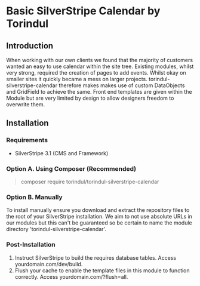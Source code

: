 Basic SilverStripe Calendar by Torindul
====================

## Introduction

When working with our own clients we found that the majority of customers wanted an easy to use calendar within the site tree. Existing modules, whilst very strong, required the creation of pages to add events. Whilst okay on smaller sites it quickly became a mess on larger projects. torindul-silverstripe-calendar therefore makes makes use of custom DataObjects and GridField to achieve the same. Front end templates are given within the Module but are very limited by design to allow designers freedom to overwrite them.

Installation
---------------------

### Requirements

- SilverStripe 3.1 (CMS and Framework)


### Option A. Using Composer (Recommended)

> composer require torindul/torindul-silverstripe-calendar

### Option B. Manually 

To install manually ensure you download and extract the repository files to the root of your SilverStripe installation. We aim to not use absolute URLs in our modules but this can't be guaranteed so be certain to name the module directory 'torindul-silverstripe-calendar'.   

### Post-Installation

1. Instruct SilverStripe to build the requires database tables. Access yourdomain.com/dev/build.
2. Flush your cache to enable the template files in this module to function correctly. Access yourdomain.com/?flush=all.

